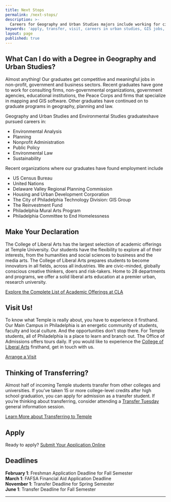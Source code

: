 ```yaml
---
title: Next Stops
permalink: /next-stops/
description: >-
  Careers for Geography and Urban Studies majors include working for city planning agencies, NGOs and firms that specialize in mapping and GIS software.
keywords: 'apply, transfer, visit, careers in urban studies, GIS jobs, jobs for environmental science majors'
layout: page
published: true
---
```

## What Can I do with a Degree in Geography and Urban Studies?
Almost anything! Our graduates get competitive and meaningful jobs in non-profit, government and business sectors. Recent graduates have gone to work for consulting firms, non-governmental organizations, government agencies, educational institutions, the Peace Corps and firms that specialize in mapping and GIS software. Other graduates have continued on to graduate programs in geography, planning and law.

Geography and Urban Studies and Environmental Studies graduateshave pursued careers in:

- Environmental Analysis
- Planning
- Nonprofit Administration
- Public Policy 
- Environmental Law
- Sustainability 

Recent organizations where our graduates have found employment include

- US Census Bureau
- United Nations
- Delaware Valley Regional Planning Commission
- Housing and Urban Development Corporation
- The City of Philadelphia Technology Division: GIS Group
- The Reinvestment Fund
- Philadelphia Mural Arts Program
- Philadelphia Committee to End Homelessness

## Make Your Declaration
The College of Liberal Arts has the largest selection of academic offerings at Temple University. Our students have the flexibility to explore all of their interests, from the humanities and social sciences to business and the media arts. The College of Liberal Arts prepares students to become innovators in all fields, across all industries. We are civic-minded, globally conscious creative thinkers, doers and risk-takers. Home to 28 departments and programs, we offer a solid liberal arts education at a premier urban, research university.

[Explore the Complete List of Academic Offerings at CLA](https://liberalarts.temple.edu/)

## Visit Us!
To know what Temple is really about, you have to experience it firsthand. Our Main Campus in Philadelphia is an energetic community of students, faculty and local culture. And the opportunities don’t stop there. For Temple students, all of Philadelphia is a place to learn and branch out. The Office of Admissions offers tours daily. If you would like to experience the [College of Liberal Arts](https://liberalarts.temple.edu/) firsthand, get in touch with us.

[Arrange a Visit](http://admissions.temple.edu/visit)

## Thinking of Transferring?
Almost half of incoming Temple students transfer from other colleges and universities. If you’ve taken 15 or more college-level credits after high school graduation, you can apply for admission as a transfer student. If you’re thinking about transferring, consider attending a [Transfer Tuesday](http://admissions.temple.edu/visit/transfer-tuesday) general information session.

[Learn More about Transferring to Temple](temple.edu/transfer)

## Apply
Ready to apply? [Submit Your Application Online](http://admissions.temple.edu/apply)

## Deadlines
**February 1**: Freshman Application Deadline for Fall Semester<br/>
**March 1**: FAFSA Financial Aid Application Deadline<br/>
**November 1**: Transfer Deadline for Spring Semester<br/>
**June 1**: Transfer Deadline for Fall Semester<br/>

___

<script type="text/javascript" src="https://form.jotform.com/jsform/81065159888167"></script>
